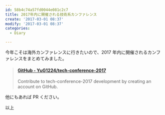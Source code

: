```yaml
---
id: 58b4c74a57fd0044e081c2c7
title: 2017年内に開催される技術系カンファレンス
create: '2017-03-01 08:37'
modify: '2017-03-01 08:37'
categories:
  - Diary

---
```


今年こそは海外カンファレンスに行きたいので、2017 年内に開催されるカンファレンスをまとめてみました。

<blockquote class="embedly-card" data-card-key="efc9713d77434ae8b88ef22dda0a91e8" data-card-controls="0" data-card-width="500" data-card-type="article" data-card-align="left"><h4><a href="https://github.com/YuG1224/tech-conference-2017">GitHub - YuG1224/tech-conference-2017</a></h4><p>Contribute to tech-conference-2017 development by creating an account on GitHub.</p></blockquote>
<script async src="//cdn.embedly.com/widgets/platform.js" charset="UTF-8"></script>

他にもあれば PR ください。

以上

<!-- more -->
